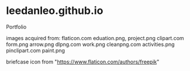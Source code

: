 # leedanleo.github.io
Portfolio

images acquired from:
flaticon.com eduation.png, project.png
clipart.com form.png arrow.png
dlpng.com work.png
cleanpng.com activities.png
pinclipart.com paint.png

briefcase icon from "https://www.flaticon.com/authors/freepik"
